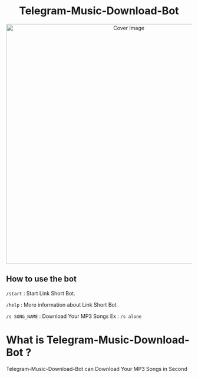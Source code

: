 <h1 align="center">Telegram-Music-Download-Bot</h3>
<p align="center">
  <a href="https://github.com/killersparrow0/mp3-telegram-bot">
    <img src="https://socialify.git.ci/killersparrow0/mp3-telegram-bot/image?description=1&forks=1&issues=1&language=1&owner=1&pattern=Floating%20Cogs&pulls=1&stargazers=1&theme=Dark" alt="Cover Image" width="650">
  </a>
</p>

## How to use the bot
 
`/start` : Start Link Short Bot.

`/help` : More information about Link Short Bot

`/s SONG_NAME` : Download Your MP3 Songs
Ex : `/s alone`

# What is Telegram-Music-Download-Bot ?
Telegram-Music-Download-Bot can Download Your MP3 Songs in Second
